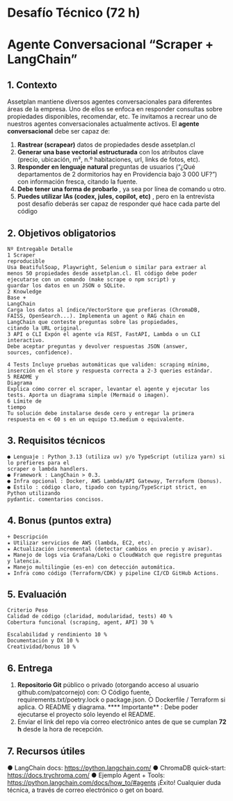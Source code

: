 # Desafío Técnico (72 h)

# Agente Conversacional “Scraper + LangChain”

## 1. Contexto

Assetplan mantiene diversos agentes conversacionales para diferentes áreas de la empresa.
Uno de ellos se enfoca en responder consultas sobre propiedades disponibles, recomendar,
etc. Te invitamos a recrear uno de nuestros agentes conversacionales actualmente activos. El
**agente conversacional** debe ser capaz de:

1. **Rastrear (scrapear)** datos de propiedades desde assetplan.cl
2. **Generar una base vectorial estructurada** con los atributos clave (precio, ubicación,
    m², n.º habitaciones, url, links de fotos, etc).
3. **Responder en lenguaje natural** preguntas de usuarios (“¿Qué departamentos de 2
    dormitorios hay en Providencia bajo 3 000 UF?”) con información fresca, citando la
    fuente.
4. **Debe tener una forma de probarlo** , ya sea por línea de comando u otro.
5. **Puedes utilizar IAs (codex, jules, copilot, etc)** , pero en la entrevista post desafío
    deberás ser capaz de responder qué hace cada parte del código

## 2. Objetivos obligatorios

```
Nº Entregable Detalle
1 Scraper
reproducible
Usa BeatifulSoap, Playwright, Selenium o similar para extraer al
menos 50 propiedades desde assetplan.cl. El código debe poder
ejecutarse con un comando (make scrape o npm script) y
guardar los datos en un JSON o SQLite.
2 Knowledge
Base +
LangChain
Carga los datos al índice/VectorStore que prefieras (ChromaDB,
FAISS, OpenSearch...). Implementa un agent o RAG chain en
LangChain que conteste preguntas sobre las propiedades,
citando la URL original.
3 API o CLI Expón el agente vía REST, FastAPI, Lambda o un CLI interactivo.
Debe aceptar preguntas y devolver respuestas JSON (answer,
sources, confidence).
```

```
4 Tests Incluye pruebas automáticas que validen: scraping mínimo,
inserción en el store y respuesta correcta a 2-3 queries estándar.
5 README y
Diagrama
Explica cómo correr el scraper, levantar el agente y ejecutar los
tests. Aporta un diagrama simple (Mermaid o imagen).
6 Límite de
tiempo
Tu solución debe instalarse desde cero y entregar la primera
respuesta en < 60 s en un equipo t3.medium o equivalente.
```
## 3. Requisitos técnicos

```
● Lenguaje : Python 3.13 (utiliza uv) y/o TypeScript (utiliza yarn) si lo prefieres para el
scraper o lambda handlers.
● Framework : LangChain > 0.3.
● Infra opcional : Docker, AWS Lambda/API Gateway, Terraform (bonus).
● Estilo : código claro, tipado con typing/TypeScript strict, en Python utilizando
pydantic. comentarios concisos.
```
## 4. Bonus (puntos extra)

```
+ Descripción
★ Utilizar servicios de AWS (lambda, EC2, etc).
★ Actualización incremental (detectar cambios en precio y avisar).
★ Manejo de logs via Grafana/Loki o CloudWatch que registre preguntas y latencia.
★ Manejo multilingüe (es-en) con detección automática.
★ Infra como código (Terraform/CDK) y pipeline CI/CD GitHub Actions.
```
## 5. Evaluación

```
Criterio Peso
Calidad de código (claridad, modularidad, tests) 40 %
Cobertura funcional (scraping, agent, API) 30 %
```

```
Escalabilidad y rendimiento 10 %
Documentación y DX 10 %
Creatividad/bonus 10 %
```
## 6. Entrega

1. **Repositorio Git** público o privado (otorgando acceso al usuario github.com/patcornejo)
    con:
       ○ Código fuente, requirements.txt/poetry.lock o package.json.
       ○ Dockerfile / Terraform si aplica.
       ○ README y diagrama.
    **** Importante** : Debe poder ejecutarse el proyecto sólo leyendo el README.
2. Enviar el link del repo vía correo electrónico antes de que se cumplan **72 h** desde la
    hora de recepción.

## 7. Recursos útiles

● LangChain docs: https://python.langchain.com/
● ChromaDB quick-start: https://docs.trychroma.com/
● Ejemplo Agent + Tools: https://python.langchain.com/docs/how_to/#agents
¡Éxito! Cualquier duda técnica, a través de correo electrónico o get on board.



